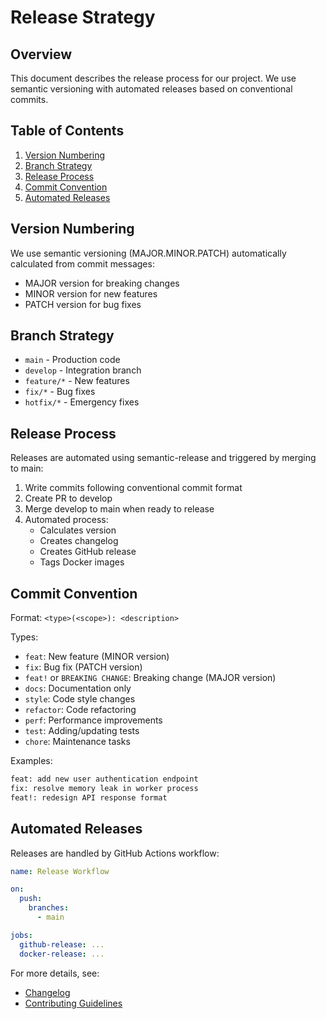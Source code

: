# Release Strategy

## Overview
This document describes the release process for our project. We use semantic versioning with automated releases based on conventional commits.

## Table of Contents
1. [Version Numbering](#version-numbering)
2. [Branch Strategy](#branch-strategy)
3. [Release Process](#release-process)
4. [Commit Convention](#commit-convention)
5. [Automated Releases](#automated-releases)

## Version Numbering
We use semantic versioning (MAJOR.MINOR.PATCH) automatically calculated from commit messages:

- MAJOR version for breaking changes
- MINOR version for new features
- PATCH version for bug fixes

## Branch Strategy
- `main` - Production code
- `develop` - Integration branch
- `feature/*` - New features
- `fix/*` - Bug fixes
- `hotfix/*` - Emergency fixes

## Release Process
Releases are automated using semantic-release and triggered by merging to main:

1. Write commits following conventional commit format
2. Create PR to develop
3. Merge develop to main when ready to release
4. Automated process:
   - Calculates version
   - Creates changelog
   - Creates GitHub release
   - Tags Docker images

## Commit Convention
Format: `<type>(<scope>): <description>`

Types:
- `feat`: New feature (MINOR version)
- `fix`: Bug fix (PATCH version)
- `feat!` or `BREAKING CHANGE`: Breaking change (MAJOR version)
- `docs`: Documentation only
- `style`: Code style changes
- `refactor`: Code refactoring
- `perf`: Performance improvements
- `test`: Adding/updating tests
- `chore`: Maintenance tasks

Examples:
```bash
feat: add new user authentication endpoint
fix: resolve memory leak in worker process
feat!: redesign API response format
```

## Automated Releases
Releases are handled by GitHub Actions workflow:

```yaml
name: Release Workflow

on:
  push:
    branches:
      - main

jobs:
  github-release: ...
  docker-release: ...
```

For more details, see:
- [Changelog](./CHANGELOG.md)
- [Contributing Guidelines](./CONTRIBUTING.md)